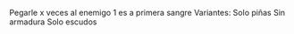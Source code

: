 Pegarle x veces al enemigo
1 es a primera sangre
Variantes: 
	Solo piñas
	Sin armadura
	Solo escudos